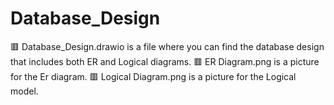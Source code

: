 # Database_Design

🟥 Database_Design.drawio is a file where you can find the database design that includes both ER and Logical diagrams.
🟥 ER Diagram.png is a picture for the Er diagram.
🟥 Logical Diagram.png is a picture for the Logical model.
